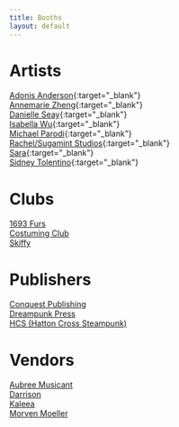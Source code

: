 ```yaml
---
title: Booths
layout: default
---
```


# Artists
[Adonis Anderson](https://ko-fi.com/donisndoughboy){:target="_blank"} <br>
[Annemarie Zheng](){:target="_blank"} <br>
[Danielle Seay](https://www.instagram.com/danyellysdoodles/?hl=en){:target="_blank"} <br>
[Isabella Wu](https://twitter.com/coeurvus){:target="_blank"} <br>
[Michael Parodi](https://www.mastercreationsenterprises.com/){:target="_blank"} <br>
[Rachel/Sugamint Studios](https://twitter.com/sugamintyy){:target="_blank"} <br>
[Sara](https://mobile.twitter.com/spaceseals){:target="_blank"} <br>
[Sidney Tolentino](simikae.tumblr.com){:target="_blank"} <br>

# Clubs
[1693 Furs](tribelink.wm.edu/organization/1693furs) <br>
[Costuming Club](https://tribelink.wm.edu/organization/costuming) <br>
[Skiffy](https://twitter.com/wmskiffy) <br>

# Publishers
[Conquest Publishing](https://conquestuniverse.com/) <br>
[Dreampunk Press](https://www.dreampunkpress.com/) <br>
[HCS (Hatton Cross Steampunk)](https://chalagi1.wixsite.com/hcspub)<br>

# Vendors
[Aubree Musicant]() <br>
[Darrison](https://tinyurl.com/3b2zdvhp) <br>
[Kaleea]() <br>
[Morven Moeller](https://portfolimo.com/)
